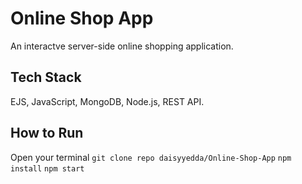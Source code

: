 # Online Shop App
An interactve server-side online shopping application. <br/>
## Tech Stack
EJS, JavaScript, MongoDB, Node.js, REST API.
## How to Run
Open your terminal
`git clone repo daisyyedda/Online-Shop-App`
`npm install`
`npm start`
